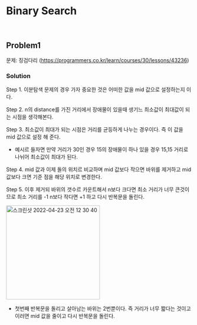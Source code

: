 # Binary Search <br/><br/>

## Problem1

문제: 징검다리 (https://programmers.co.kr/learn/courses/30/lessons/43236)

### Solution

Step 1. 이분탐색 문제의 경우 가자 중요한 것은 어떠한 값을 mid 값으로 설정하는지 이다.

Step 2. n의 distance를 가진 거리에서 장애물이 있을때 생기느 최소값이 최대값이 되는 시점을 생각해본다.

Step 3. 최소값이 최대가 되는 시점은 거리를 균등하게 나누는 경우이다. 즉 이 값을 mid 값으로 설정 해 준다.
- 예시르 들자면 만약 거리가 30인 경우 15의 장애물이 하나 있을 경우 15,15 거리로 나뉘어 최소값이 최대가 된다.

Step 4. mid 값과 이제 돌의 위치르 비교하며 mid 값보다 작으면 바위를 제거하고 mid 값보다 크면 기준 점을 해당 위치로 변경한다.

Step 5. 이후 제거되 바위의 갯수르 카운트해서 n보다 크다면 최소 거리가 너무 큰것이므로 최소 거리를 -1 n보다 작다면 +1 하고 다시 반복문을 돌린다.

<img width="254" alt="스크린샷 2022-04-23 오전 12 30 40" src="https://user-images.githubusercontent.com/60414900/164746438-028afbdf-cd0b-4ab9-af15-7438b00dd873.png">

- 첫번째 반복문을 돌리고 살아남는 바위는 2번뿐이다. 즉 거리가 너무 짧다는 것이고 이러면 mid 값을 줄이고 다시 반복문을 돌린다.


<br/>





